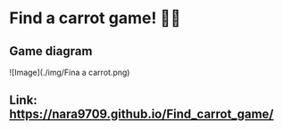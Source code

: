 # Find a carrot game! 🐰🥕

## Game diagram

![Image](./img/Fina a carrot.png)

## Link: https://nara9709.github.io/Find_carrot_game/
